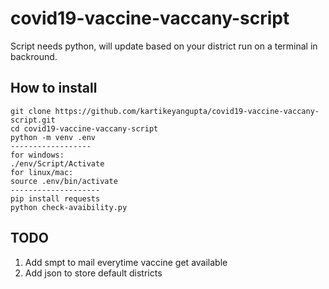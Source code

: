 # covid19-vaccine-vaccany-script
Script needs python, will update based on your district run on a terminal in backround.

## How to install
```
git clone https://github.com/kartikeyangupta/covid19-vaccine-vaccany-script.git
cd covid19-vaccine-vaccany-script
python -m venv .env
------------------
for windows:
./env/Script/Activate
for linux/mac:
source .env/bin/activate
--------------------
pip install requests
python check-avaibility.py
```

## TODO
1. Add smpt to mail everytime vaccine get available
2. Add json to store default districts
